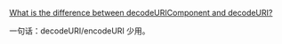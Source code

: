[What is the difference between decodeURIComponent and decodeURI?](https://stackoverflow.com/questions/747641/what-is-the-difference-between-decodeuricomponent-and-decodeuri)

一句话：decodeURI/encodeURI 少用。
